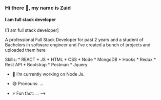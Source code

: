 ### Hi there 👋, my name is Zaid
#### I am full stack developer
![I am full stack developer]

A professional Full Stack Developer for past 2 years and a student of Bachelors in software engineer and I've created a bunch of projects and uploaded them here 

Skills:  * REACT 
         * JS 
         * HTML 
         * CSS 
         * Node 
         * MongoDB 
         * Hooks 
         * Redux 
         * Rest API 
         * Bootstrap 
         * Postman 
          * Jquery  

- 🔭 I’m currently working on Node Js. 






- 😄 Pronouns: ...
- ⚡ Fun fact: ...
-->
